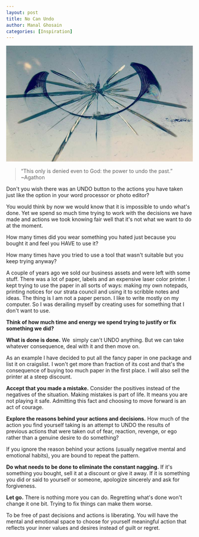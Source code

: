 ```yaml
---
layout: post
title: No Can Undo
author: Manal Ghosain
categories: [Inspiration]
---
```


![Broken glass](/images/broken.jpg)

> “This only is denied even to God: the power to undo the past.” ~Agathon

Don't you wish there was an UNDO button to the actions you have taken just like the option in your word processor or photo editor? 

You would think by now we would know that it is impossible to undo what's done. Yet we spend so much time trying to work with the decisions we have made and actions we took knowing fair well that it's not what we want to do at the moment. 

How many times did you wear something you hated just because you bought it and feel you HAVE to use it? 

How many times have you tried to use a tool that wasn't suitable but you keep trying anyway? 

A couple of years ago we sold our business assets and were left with some stuff. There was a lot of paper, labels and an expensive laser color printer. I kept trying to use the paper in all sorts of ways: making my own notepads, printing notices for our strata council and using it to scribble notes and ideas. The thing is I am not a paper person. I like to write mostly on my computer. So I was derailing myself by creating uses for something that I don't want to use. 

**Think of how much time and energy we spend trying to justify or fix something we did?**

**What is done is done.** We  simply can't UNDO anything. But we can take whatever consequence, deal with it and then move on. 

As an example I have decided to put all the fancy paper in one package and list it on craigslist. I won't get more than fraction of its cost and that's the consequence of buying too much paper in the first place. I will also sell the printer at a steep discount. 

**Accept that you made a mistake.** Consider the positives instead of the negatives of the situation. Making mistakes is part of life. It means you are not playing it safe. Admitting this fact and choosing to move forward is an act of courage. 

**Explore the reasons behind your actions and decisions.** How much of the action you find yourself taking is an attempt to UNDO the results of  previous actions that were taken out of fear, reaction, revenge, or ego rather than a genuine desire to do something? 

If you ignore the reason behind your actions (usually negative mental and emotional habits), you are bound to repeat the pattern. 

**Do what needs to be done to eliminate the constant nagging.** If it's something you bought, sell it at a discount or give it away. If it is something you did or said to yourself or someone, apologize sincerely and ask for forgiveness. 

**Let go.** There is nothing more you can do. Regretting what's done won't change it one bit. Trying to fix things can make them worse. 

To be free of past decisions and actions is liberating. You will have the mental and emotional space to choose for yourself meaningful action that reflects your inner values and desires instead of guilt or regret.